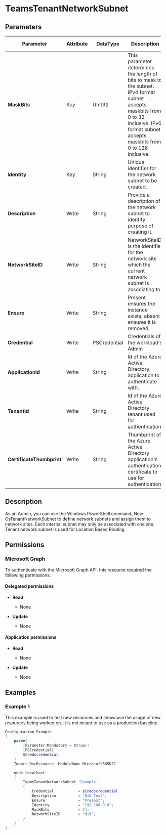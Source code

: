 ﻿# TeamsTenantNetworkSubnet

## Parameters

| Parameter | Attribute | DataType | Description | Allowed Values |
| --- | --- | --- | --- | --- |
| **MaskBits** | Key | UInt32 | This parameter determines the length of bits to mask to the subnet. IPv4 format subnet accepts maskbits from 0 to 32 inclusive. IPv6 format subnet accepts maskbits from 0 to 128 inclusive. | |
| **Identity** | Key | String | Unique identifier for the network subnet to be created. | |
| **Description** | Write | String | Provide a description of the network subnet to identify purpose of creating it. | |
| **NetworkSiteID** | Write | String | NetworkSiteID is the identifier for the network site which the current network subnet is associating to. | |
| **Ensure** | Write | String | Present ensures the instance exists, absent ensures it is removed. | `Present`, `Absent` |
| **Credential** | Write | PSCredential | Credentials of the workload's Admin | |
| **ApplicationId** | Write | String | Id of the Azure Active Directory application to authenticate with. | |
| **TenantId** | Write | String | Id of the Azure Active Directory tenant used for authentication. | |
| **CertificateThumbprint** | Write | String | Thumbprint of the Azure Active Directory application's authentication certificate to use for authentication. | |


## Description

As an Admin, you can use the Windows PowerShell command, New-CsTenantNetworkSubnet to define network subnets and assign them to network sites. Each internal subnet may only be associated with one site. Tenant network subnet is used for Location Based Routing.

## Permissions

### Microsoft Graph

To authenticate with the Microsoft Graph API, this resource required the following permissions:

#### Delegated permissions

- **Read**

    - None

- **Update**

    - None

#### Application permissions

- **Read**

    - None

- **Update**

    - None

## Examples

### Example 1

This example is used to test new resources and showcase the usage of new resources being worked on.
It is not meant to use as a production baseline.

```powershell
Configuration Example
{
    param(
        [Parameter(Mandatory = $true)]
        [PSCredential]
        $Credscredential
    )
    Import-DscResource -ModuleName Microsoft365DSC

    node localhost
    {
        TeamsTenantNetworkSubnet 'Example'
        {
            Credential           = $Credscredential
            Description          = "Nik Test";
            Ensure               = "Present";
            Identity             = "192.168.0.0";
            MaskBits             = 24;
            NetworkSiteID        = "Nik";
        }
    }
}
```


